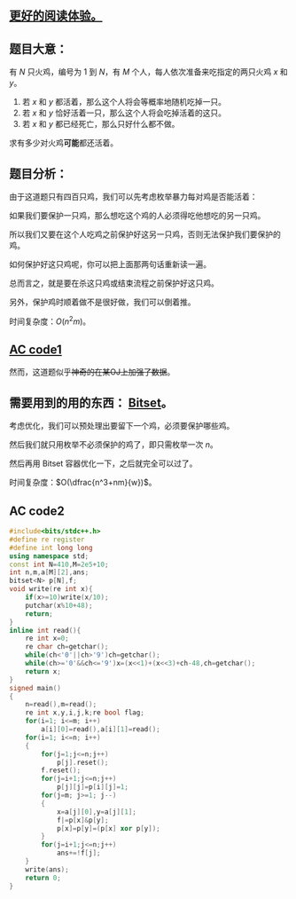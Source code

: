 ## [更好的阅读体验。](https://www.luogu.com.cn/blog/399475/at2389-ti-xie)

## 题目大意： 
有 $N$ 只火鸡，编号为 $1$ 到 $N$，有 $M$ 个人，每人依次准备来吃指定的两只火鸡 $x$ 和 $y$。

1. 若 $x$ 和 $y$ 都活着，那么这个人将会等概率地随机吃掉一只。  
2. 若 $x$ 和 $y$ 恰好活着一只，那么这个人将会吃掉活着的这只。  
3. 若 $x$ 和 $y$ 都已经死亡，那么只好什么都不做。

求有多少对火鸡**可能**都还活着。

## 题目分析：
由于这道题只有四百只鸡，我们可以先考虑枚举暴力每对鸡是否能活着：

如果我们要保护一只鸡，那么想吃这个鸡的人必须得吃他想吃的另一只鸡。

所以我们又要在这个人吃鸡之前保护好这另一只鸡，否则无法保护我们要保护的鸡。

如何保护好这只鸡呢，你可以把上面那两句话重新读一遍。

总而言之，就是要在杀这只鸡或结束流程之前保护好这只鸡。

另外，保护鸡时顺着做不是很好做，我们可以倒着推。

时间复杂度：$O(n^2m)$。

## [AC code1](https://www.luogu.com.cn/paste/4h8m93ys)

然而，这道题似乎~~神奇的在某OJ上加强了数据~~。

## 需要用到的用的东西： [Bitset](https://oi-wiki.org/lang/csl/bitset/)。

考虑优化，我们可以预处理出要留下一个鸡，必须要保护哪些鸡。

然后我们就只用枚举不必须保护的鸡了，即只需枚举一次 $n$。

然后再用 Bitset 容器优化一下，之后就完全可以过了。

时间复杂度：$O(\dfrac{n^3+nm}{w})$。

## AC code2
```cpp
#include<bits/stdc++.h>
#define re register
#define int long long
using namespace std;
const int N=410,M=2e5+10;
int n,m,a[M][2],ans;
bitset<N> p[N],f;
void write(re int x){
	if(x>=10)write(x/10);
	putchar(x%10+48);
	return;
}
inline int read(){
	re int x=0;
	re char ch=getchar();
	while(ch<'0'||ch>'9')ch=getchar();
	while(ch>='0'&&ch<='9')x=(x<<1)+(x<<3)+ch-48,ch=getchar();
	return x;
}
signed main()
{
	n=read(),m=read();
	re int x,y,i,j,k;re bool flag;
	for(i=1; i<=m; i++)
		a[i][0]=read(),a[i][1]=read();
	for(i=1; i<=n; i++)
	{
		for(j=1;j<=n;j++)
			p[j].reset();
		f.reset();
		for(j=i+1;j<=n;j++)
			p[j][j]=p[i][j]=1;
		for(j=m; j>=1; j--)
		{
			x=a[j][0],y=a[j][1];
			f|=p[x]&p[y];
			p[x]=p[y]=(p[x] xor p[y]);
		}
		for(j=i+1;j<=n;j++)
			ans+=!f[j];
	}
	write(ans);
	return 0;
}
```